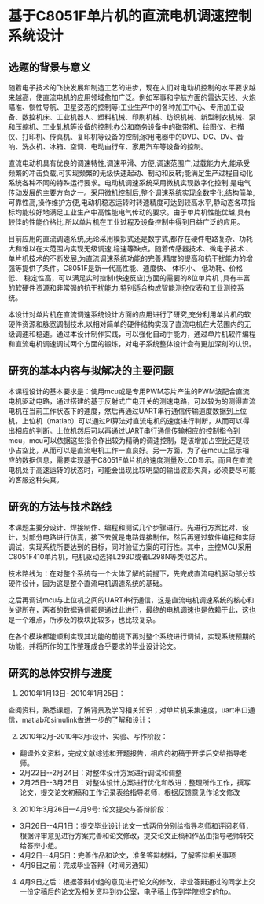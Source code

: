 基于C8051F单片机的直流电机调速控制系统设计
==========================================

选题的背景与意义
----------------

随着电子技术的飞快发展和制造工艺的进步，现在人们对电动机控制的水平要求越来越高，使直流电机的应用领域愈加广泛。例如军事和宇航方面的雷达天线、火炮瞄准、惯性导航、卫星姿态的控制等;工业生产中的各种加工中心、专用加工设备、数控机床、工业机器人、塑料机械、印刷机械、纺织机械、新型制衣机械、泵和压缩机、工业轧机等设备的控制;办公和商务设备中的磁带机、绘图仪、扫描仪、打印机、传真机、复印机等设备的控制;家用电器中的DVD、DC、DV、音响、洗衣机、冰箱、空调、电动由行车、家用汽车等设备的控制。

直流电动机具有优良的调速特性,调速平滑、方便,调速范围广;过载能力大,能承受频繁的冲击负载,可实现频繁的无级快速起动、制动和反转;能满足生产过程自动化系统各种不同的特殊运行要求。电动机调速系统采用微机实现数字化控制,是电气传动发展的主要方向之一。采用微机控制后,整个调速系统实现全数字化,结构简单,可靠性高,操作维护方便,电动机稳态运转时转速精度可达到较高水平,静动态各项指标均能较好地满足工业生产中高性能电气传动的要求。由于单片机性能优越,具有较佳的性能价格比,所以单片机在工业过程及设备控制中得到日益广泛的应用。

目前应用的直流调速系统,无论采用模拟式还是数字式,都存在硬件电路复杂、功耗大和难以在大范围内实现无级调速,稳速等缺点。随着传感器技术、微电子技术 、单片机技术的不断发展,为直流调速系统功能的完善,精度的提高和抗干扰能力的增强等提供了条件。C8051F是新一代高性能、速度快、 体积小、 低功耗、价格低、 稳定性高，可以满足实时控制(快速反应)方面的需要的8位单片机 ,具有丰富的软硬件资源和非常强的抗干扰能力,特别适合构成智能测控仪表和工业测控系统。

本设计对单片机在直流调速系统设计方面的应用进行了研究,充分利用单片机的软硬件资源和脉宽调制技术,以相对简单的硬件结构实现了直流电机在大范围内的无级调速和稳速。通过本设计制作实践，可以强化自动手能力，通过单片机软件编程和直流电机调速调试两个方面的锻炼，对电子系统整体设计会有更加深刻的认识。

研究的基本内容与拟解决的主要问题
--------------------------------

本课程设计的基本要求是：使用mcu或是专用PWM芯片产生的PWM波配合直流电机驱动电路，通过搭建的基于反射式广电开关的测速电路，可以较为的测得直流电机在当前工作状态下的速度，然后再通过UART串行通信传输速度数据到上位机，上位机（matlab）可以通过PI算法对直流电机的速度进行判断，从而可以得出相应的判断。上位机然后可以再通过UART串行通信传输相应的控制指令到mcu，mcu可以依据这些指令作出较为精确的调速控制，是该增加占空比还是较小占空比，从而可以是直流电机工作一直良好。另一方面，为了在mcu上显示相应的数据信息，需要实现基于C8051F单片机的速度测量及LCD显示。而且在直流电机处于高速运转的状态时，可能会出现比较明显的输出波形失真，必须要尽可能的客服这种失真。

研究的方法与技术路线
--------------------

本课题主要分设计、焊接制作、编程和测试几个步骤进行。先进行方案比对、设计，对部分电路进行仿真，接下去就是电路焊接制作，然后再通过软件编程和实际调试，实现系统所要达到的目标，同时验证方案的可行性。其中，主控MCU采用C8051F410单片机，电机驱动选择L293D或者L298N等类似芯片。

技术路线为：在对整个系统有一个大体了解的前提下，先完成直流电机驱动部分软硬件设计，因为这是整个直流电机调速系统的基础。

之后再调试mcu与上位机之间的UART串行通信，这是直流电机调速系统的核心和关键所在，两者的数据通信都是通过此进行，最终的电机调速也是依赖于此，这也是一个难点，所涉及的模块比较多，也比较复杂。

在各个模块都能顺利实现其功能的前提下再对整个系统进行调试，实现系统预期的功能，并将所作的工作整理成合乎要求的毕业设计论文。

研究的总体安排与进度
--------------------

1. 2010年1月13日- 2010年1月25日：

 查阅资料，熟悉课题，了解背景及学习相关知识；对单片机采集速度，uart串口通信，matlab和simulink做进一步的了解和设计；

2. 2010年2月-2010年3月:设计、实验、写作阶段：

 * 翻译外文资料，完成文献综述和开题报告，相应的初稿于开学后交给指导老师。
 * 2月22日--2月24日：对整体设计方案进行调试和调整
 * 2月25日--3月25日：对整体设计方案进行优化和改进；整理所作工作，撰写论文，提交论文初稿和工作记录表给指导老师，根据反馈意见作论文修改

3. 2010年3月26日—4月9号: 论文提交与答辩阶段：

 * 3月26日--4月1日：提交毕业设计论文一式两份分别给指导老师和评阅老师，根据评审意见进行方案完善和论文修改，提交论文正稿和作品由指导老师转交给答辩小组。
 * 4月2日--4月5日：完善作品和论文，准备答辩材料，了解答辩相关事项
 * 4月9日之前：完成毕业答辩（时间另通知）

4. 4月9日之后：根据答辩小组的意见进行论文的修改，毕业答辩通过的同学上交一份定稿后的论文及相关资料到办公室，电子稿上传到学院规定的ftp。
